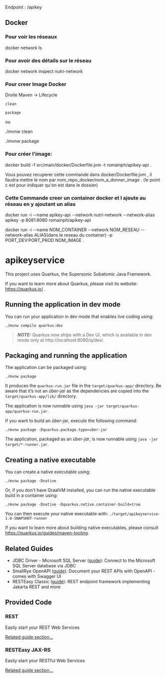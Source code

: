 Endpoint : /apikey

## Docker
### Pour voir les réseaux

docker network ls


### Pour avoir des détails sur le réseau

docker network inspect nutri-network



### Pour creer Image Docker

Droite Maven -> Lifecycle

    clean

    package

ou

./mvnw clean

./mvnw package



### Pour créer l'image:

docker build -f src/main/docker/Dockerfile.jvm -t romainph/apikey-api .

Vous pouvez recuperer cette commande dans docker/Dockerfile.jvm , il faudra mettre le nom par nom_repo_docker/nom_a_donner_image . (le point c est pour indiquer qu'on est dans le dossier)



### Cette Commande creer un container docker et l ajoute au réseau en y ajoutant un alias

docker run -i --name apikey-api  --network nutri-network --network-alias apikey -p 8081:8080 romainph/apikey-api

docker run -i --name NOM_CONTAINER --network NOM_RESEAU --network-alias ALIAS(dans le reseau du container) -p PORT_DEV:PORT_PROD NOM_IMAGE .


# apikeyservice

This project uses Quarkus, the Supersonic Subatomic Java Framework.

If you want to learn more about Quarkus, please visit its website: https://quarkus.io/ .

## Running the application in dev mode

You can run your application in dev mode that enables live coding using:

```shell script
./mvnw compile quarkus:dev
```

> **_NOTE:_**  Quarkus now ships with a Dev UI, which is available in dev mode only at http://localhost:8080/q/dev/.

## Packaging and running the application

The application can be packaged using:

```shell script
./mvnw package
```

It produces the `quarkus-run.jar` file in the `target/quarkus-app/` directory.
Be aware that it’s not an _über-jar_ as the dependencies are copied into the `target/quarkus-app/lib/` directory.

The application is now runnable using `java -jar target/quarkus-app/quarkus-run.jar`.

If you want to build an _über-jar_, execute the following command:

```shell script
./mvnw package -Dquarkus.package.type=uber-jar
```

The application, packaged as an _über-jar_, is now runnable using `java -jar target/*-runner.jar`.

## Creating a native executable

You can create a native executable using:

```shell script
./mvnw package -Dnative
```

Or, if you don't have GraalVM installed, you can run the native executable build in a container using:

```shell script
./mvnw package -Dnative -Dquarkus.native.container-build=true
```

You can then execute your native executable with: `./target/apikeyservice-1.0-SNAPSHOT-runner`

If you want to learn more about building native executables, please consult https://quarkus.io/guides/maven-tooling.

## Related Guides

- JDBC Driver - Microsoft SQL Server ([guide](https://quarkus.io/guides/datasource)): Connect to the Microsoft SQL
  Server database via JDBC
- SmallRye OpenAPI ([guide](https://quarkus.io/guides/openapi-swaggerui)): Document your REST APIs with OpenAPI - comes
  with Swagger UI
- RESTEasy Classic ([guide](https://quarkus.io/guides/resteasy)): REST endpoint framework implementing Jakarta REST and
  more

## Provided Code

### REST

Easily start your REST Web Services

[Related guide section...](https://quarkus.io/guides/getting-started-reactive#reactive-jax-rs-resources)

### RESTEasy JAX-RS

Easily start your RESTful Web Services

[Related guide section...](https://quarkus.io/guides/getting-started#the-jax-rs-resources)
